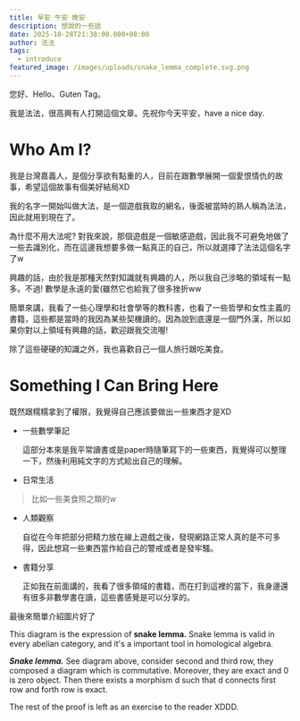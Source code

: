 ```yaml
---
title: 早安 午安 晚安
description: 想說的一些話
date: 2025-10-28T21:38:00.000+08:00
author: 法法
tags:
  - introduce
featured_image: /images/uploads/snake_lemma_complete.svg.png
---
```

您好、Hello、Guten Tag。

我是法法，很高興有人打開這個文章。先祝你今天平安，have a nice day.

# Who Am I?

我是台灣嘉義人，是個分享欲有點重的人，目前在跟數學展開一個愛恨情仇的故事，希望這個故事有個美好結局XD

我的名字一開始叫做大法，是一個遊戲我取的網名，後面被當時的熟人稱為法法，因此就用到現在了。

為什麼不用大法呢? 對我來說，那個遊戲是一個敏感遊戲，因此我不可避免地做了一些去識別化，而在這邊我想要多做一點真正的自己，所以就選擇了法法這個名字了w

興趣的話，由於我是那種天然對知識就有興趣的人，所以我自己涉略的領域有一點多。不過! 數學是永遠的愛(雖然它也給我了很多挫折ww

簡單來講，我看了一些心理學和社會學等的教科書，也看了一些哲學和女性主義的書籍，這些都是當時的我因為某些契機讀的。因為說到底還是一個門外漢，所以如果你對以上領域有興趣的話，歡迎跟我交流喔!

除了這些硬硬的知識之外，我也喜歡自己一個人旅行跟吃美食。

# Something I Can Bring Here

既然跟糯糯拿到了權限，我覺得自己應該要做出一些東西才是XD

* 一些數學筆記

  這部分本來是我平常讀書或是paper時隨筆寫下的一些東西，我覺得可以整理一下，然後利用純文字的方式給出自己的理解。
* 日常生活

> 比如一些美食照之類的w

* 人類觀察

  自從在今年把部分把精力放在線上遊戲之後，發現網路正常人真的是不可多得，因此想寫一些東西當作給自己的警戒或者是發牢騷。
* 書籍分享

  正如我在前面講的，我看了很多領域的書籍，而在打到這裡的當下，我身邊還有很多非數學書在讀，這些書感覺是可以分享的。

最後來簡單介紹圖片好了

This diagram is the expression of **snake lemma.** Snake lemma is valid in every abelian category, and it's a important tool  in homological algebra.

***Snake lemma.*** See diagram above, consider second and third row, they composed a diagram which is commutative. Moreover, they are exact and 0 is zero object. Then there exists a morphism d such that d connects first row and forth row is exact.

The rest of the proof is left as an exercise to the reader XDDD.
